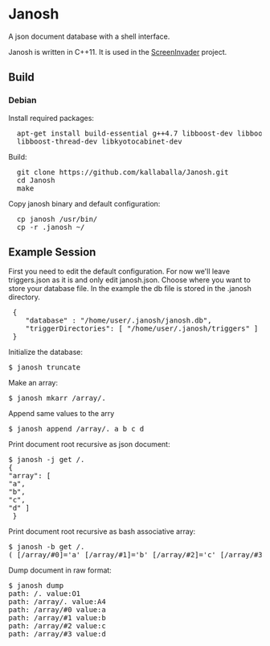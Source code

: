 Janosh
======

A json document database with a shell interface.

Janosh is written in C++11. It is used in the [ScreenInvader](https://github.com/Metalab/ScreenInvader) project.

## Build

### Debian

Install required packages:
<pre>
  apt-get install build-essential g++4.7 libboost-dev libboost-filesystem-dev libboost-system-dev \
  libboost-thread-dev libkyotocabinet-dev
</pre>

Build:
<pre>
  git clone https://github.com/kallaballa/Janosh.git
  cd Janosh
  make
</pre>

Copy janosh binary and default configuration:
<pre>
  cp janosh /usr/bin/
  cp -r .janosh ~/
</pre>

## Example Session

First you need to edit the default configuration. For now we'll leave triggers.json as it is and only edit janosh.json.
Choose where you want to store your database file. In the example the db file is stored in the .janosh directory.

<pre>
 {
    "database" : "/home/user/.janosh/janosh.db",   
    "triggerDirectories": [ "/home/user/.janosh/triggers" ] 
 }
</pre>

Initialize the database:

<pre>
$ janosh truncate
</pre>

Make an array:

<pre>
$ janosh mkarr /array/.
</pre>

Append same values to the arry

<pre>
$ janosh append /array/. a b c d
</pre>

Print document root recursive as json document:
<pre>
$ janosh -j get /.
{ 
"array": [ 
"a",
"b",
"c",
"d" ] 
 } 
</pre>

Print document root recursive as bash associative array:
<pre>
$ janosh -b get /.
( [/array/#0]='a' [/array/#1]='b' [/array/#2]='c' [/array/#3]='d' )
</pre>

Dump document in raw format:
<pre>
$ janosh dump
path: /. value:O1
path: /array/. value:A4
path: /array/#0 value:a
path: /array/#1 value:b
path: /array/#2 value:c
path: /array/#3 value:d
</pre>


